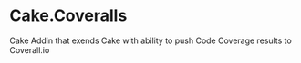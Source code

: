 # Cake.Coveralls
Cake Addin that exends Cake with ability to push Code Coverage results to Coverall.io
